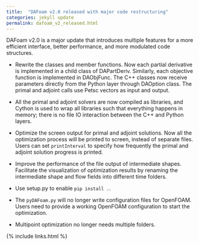 ```yaml
---
title:  "DAFoam v2.0 released with major code restructuring"
categories: jekyll update
permalink: dafoam_v2_released.html
---
```


DAFoam v2.0 is a major update that introduces multiple features for a more efficient interface, better performance, and more modulated code structures. 

- Rewrite the classes and member functions. Now each partial derivative is implemented in a child class of DAPartDeriv. Similarly, each objective function is implemented in DAObjFunc. The C++ classes now receive parameters directly from the Python layer through DAOption class. The primal and adjoint calls use Petsc vectors as input and output.

- All the primal and adjoint solvers are now compiled as libraries, and Cython is used to wrap all libraries such that everything happens in memory; there is no file IO interaction between the C++ and Python layers. 

- Optimize the screen output for primal and adjoint solutions. Now all the optimization process will be printed to screen, instead of separate files. Users can set `printInterval` to specify how frequently the primal and adjoint solution progress is printed. 

- Improve the performance of the file output of intermediate shapes. Facilitate the visualization of optimization results by renaming the intermediate shape and flow fields into different time folders.

- Use setup.py to enable `pip install .`.

- The `pyDAFoam.py` will no longer write configuration files for OpenFOAM. Users need to provide a working OpenFOAM configuration to start the optimization.

- Multipoint optimization no longer needs multiple folders.

{% include links.html %}
